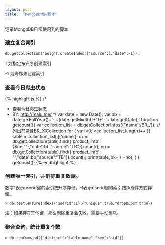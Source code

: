 ```yaml
---
layout: post
title:  "MongoDB常用脚本"
---
```


记录MongoDB日常使用到的脚本


### 建立复合索引

	db.getCollection("bolg").createIndex({"source":1,"date":-1});

1 为指定按升序创建索引

-1 为降序来创建索引

### 查看今日爬虫状态

{% highlight js %}
/*
* 查看今日爬虫状态
* BY: http://malu.me/
*/
var date = new Date();
var bb = date.getFullYear()+'-'+(date.getMonth()+1)+'-'+date.getDate();
function getcount(){
    var collection_list = db.getCollectionInfos({"name":/BR_/});  // 列出前包含BR_的Collection
    for ( var i=0;i<collection_list.length;i++ ){
        table = collection_list[i]['name'];
        ok = db.getCollection(table).find({'product_info': {$ne:""},"date":bb,"source":"TB"}).count();
        no = db.getCollection(table).find({'product_info': "","date":bb,"source":"TB"}).count();
        print(table, ok+'/'+no);
    }
}
getcount();
{% endhighlight %}


### 创建唯一索引，并消除重复数据。

数字1表示userid键的索引按升序存储，-1表示userid键的索引按照降序方式存储。

    > db.test.ensureIndex({"userid":1},{"unique":true,"dropDups":true}) 

注：如果存在其他键，那么删除重复会失败，需要手动删除。    


### 聚合查询，统计重复个数

	> db.runCommand({"distinct":"table_name","key":"nid"})